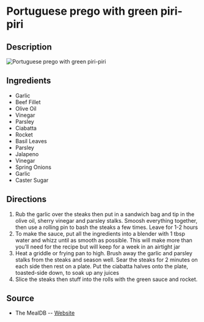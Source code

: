 # Portuguese prego with green piri-piri

## Description
![Portuguese prego with green piri-piri](https://www.themealdb.com/images/media/meals/ewcikl1614348364.jpg "Portuguese prego with green piri-piri")

## Ingredients
- Garlic
- Beef Fillet
- Olive Oil
- Vinegar
- Parsley
- Ciabatta
- Rocket
- Basil Leaves
- Parsley
- Jalapeno
- Vinegar
- Spring Onions
- Garlic
- Caster Sugar

## Directions
1. Rub the garlic over the steaks then put in a sandwich bag and tip in the olive oil, sherry vinegar and parsley stalks. Smoosh everything together, then use a rolling pin to bash the steaks a few times. Leave for 1-2 hours
2. To make the sauce, put all the ingredients into a blender with 1 tbsp water and whizz until as smooth as possible. This will make more than you’ll need for the recipe but will keep for a week in an airtight jar
3. Heat a griddle or frying pan to high. Brush away the garlic and parsley stalks from the steaks and season well. Sear the steaks for 2 minutes on each side then rest on a plate. Put the ciabatta halves onto the plate, toasted-side down, to soak up any juices
4. Slice the steaks then stuff into the rolls with the green sauce and rocket.

## Source

- The MealDB -- [Website](https://themealdb.com/)
